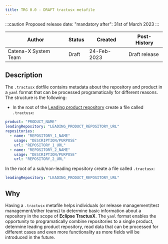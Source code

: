 ```yaml
---
title: TRG 0.0 - DRAFT tractusx metafile
---
```


:::caution
Proposed release date: "mandatory after": 31st of March 2023
:::

| Author               | Status | Created     | Post-History  |
|----------------------|--------|-------------|---------------|
| Catena-X System Team | Draft  | 24-Feb-2023 | Draft release |

## Description

The `.tractusx` dotfile contains metadata about the repository and product in a `yaml` format that can be processed programatically for different reasons. The structure is the following:

- In the root of the [Leading product repository](../trg-2/trg-2-4.md) create a file called `.tractusx`:

```yaml
product: "PRODUCT_NAME"
leadingRepository: "LEADING_PRODUCT_REPOSITORY_URL"
repositories:
  - name: "REPOSITORY_1_NAME"
    usage: "DESCRIPTION/PURPOSE"
    url: "REPOSITORY_1_URL"
  - name: "REPOSITORY_2_NAME"
    usage: "DESCRIPTION/PURPOSE"
    url: "REPOSITORY_2_URL"
```

In the root of a sub/non-leading repository create a file called `.tractusx`:

```yaml
leadingRepository: "LEADING_PRODUCT_REPOSITORY_URL"
```

## Why

Having a `.tractusx` metafile helps individuals (or release management/test management/other teams) to determine basic information about a repository in the scope of __Eclipse TractusX__. The `yaml` format enables the opportunity to programatically combine repositories to a single product, determine leading product repository, read data that can be processed for different cases and even more functionality as more fields will be introduced in the future.

